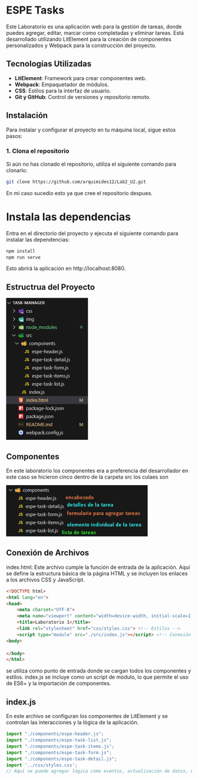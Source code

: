 # **ESPE Tasks**

Este Laboratorio es una aplicación web para la gestión de tareas, donde puedes agregar, editar, marcar como completadas y eliminar tareas. Está desarrollado utilizando LitElement para la creación de componentes personalizados y Webpack para la construcción del proyecto.

## **Tecnologías Utilizadas**

- **LitElement**: Framework para crear componentes web.
- **Webpack**: Empaquetador de módulos.
- **CSS**: Estilos para la interfaz de usuario.
- **Git y GitHub**: Control de versiones y repositorio remoto.

## **Instalación**

Para instalar y configurar el proyecto en tu máquina local, sigue estos pasos:

### **1. Clona el repositorio**

Si aún no has clonado el repositorio, utiliza el siguiente comando para clonarlo:

```bash
git clone https://github.com/arquimides12/Lab2_U2.git
```
En mi caso sucedio esto ya que cree el repositorio despues.

# Instala las dependencias
Entra en el directorio del proyecto y ejecuta el siguiente comando para instalar las dependencias:

```bash
npm install
npm run serve
```
Esto abrirá la aplicación en http://localhost:8080.

## Estructrua del Proyecto 

![Captura de ejecución](img/carpeta.png)

## Componentes 
En este laboratorio los componentes era a preferencia del desarrollador en este caso se 
hicieron cinco dentro de la carpeta src los culaes son 

![Captura de ejecución](img/components.png)

## Conexión de Archivos

index.html: Este archivo cumple la función de entrada de la aplicación. Aquí se define la estructura básica de la página HTML y se incluyen los enlaces a los archivos CSS y JavaScript.

```html
<!DOCTYPE html>
<html lang="en">
<head>
    <meta charset="UTF-8">
    <meta name="viewport" content="width=device-width, initial-scale=1.0">
    <title>Laboratorio 1</title>
    <link rel="stylesheet" href="css/styles.css"> <!-- Estilos -->
    <script type="module" src="./src/index.js"></script> <!-- Conexión al archivo JS -->
<body>
    
</body>
</html>
```
se utiliza como punto de entrada donde se cargan todos los componentes y estilos. index.js se incluye como un script de módulo, lo que permite el uso de ES6+ y la importación de componentes.


## index.js 
En este archivo se configuran los componentes de LitElement y se controlan las interacciones y la lógica de la aplicación.

```js 
import "./components/espe-header.js";
import "./components/espe-task-list.js";
import "./components/espe-task-items.js";
import "./components/espe-task-form.js";
import "./components/espe-task-detail.js";
import '../css/styles.css';
// Aquí se puede agregar lógica como eventos, actualización de datos, etc.
```

## 





